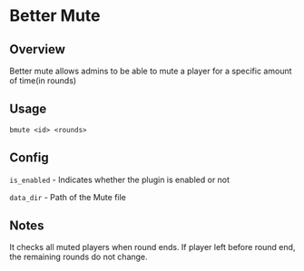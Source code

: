 # Better Mute
## Overview
Better mute allows admins to be able to mute a player for a specific amount of time(in rounds)

## Usage
``bmute <id> <rounds>``

## Config
``is_enabled`` - Indicates whether the plugin is enabled or not

``data_dir`` - Path of the Mute file

## Notes
It checks all muted players when round ends. If player left before round end, the remaining rounds do not change.
